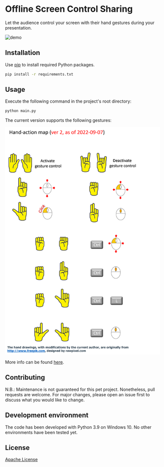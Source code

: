 # Offline Screen Control Sharing

Let the audience control your screen with their hand gestures during your presentation. 


![demo](./img/demo.gif)


## Installation

Use [pip](https://pip.pypa.io/en/stable/) to install required Python packages.

```bash
pip install -r requirements.txt
```

## Usage
Execute the following command in the project's root directory:
```python
python main.py
```
The current version supports the following gestures:

<img src="./img/GestureMap.png" alt="drawing" width="550"/>


More info can be found [here](./doc/presentation_materials.pptx).


## Contributing
N.B.: Maintenance is not guaranteed for this pet project. Nonetheless, pull requests are welcome. For major changes, please open an issue first to discuss what you would like to change.

## Development environment
The code has been developed with Python 3.9 on Windows 10. 
No other environments have been tested yet.

## License
[Apache License](https://www.apache.org/licenses/LICENSE-2.0.txt)
